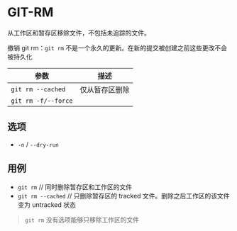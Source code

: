 # GIT-RM

从工作区和暂存区移除文件，不包括未追踪的文件。

撤销 git rm：`git rm` 不是一个永久的更新。在新的提交被创建之前这些更改不会被持久化

| 参数                | 描述           |
| ------------------- | -------------- |
| `git rm --cached`   | 仅从暂存区删除 |
| `git rm -f/--force` |                |

## 选项

* `-n` / `--dry-run`

## 用例

* `git rm` // 同时删除暂存区和工作区的文件
* `git rm --cached` // 只删除暂存区的 tracked 文件。删除之后工作区的该文件变为 untracked 状态

> `git rm` 没有选项能够只移除工作区的文件
